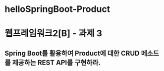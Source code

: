 # helloSpringBoot-Product
# 웹프레임워크2[B] - 과제 3

## Spring Boot를 활용하여 Product에 대한 CRUD 메소드를 제공하는 REST API를 구현하라.
